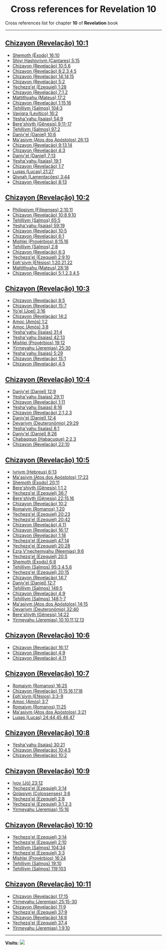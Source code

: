 <div align="center">

# Cross references for **Revelation 10**
</div>

Cross references list for chapter **10** of **Revelation** book

---

<h2 id="1"><a href="https://bible.ozzuu.com/pt_yah/Rev/10#1" target="_blank">Chizayon (Revelação) 10:1</a></h2>

- [Shemoth (Êxodo) 16:10](https://bible.ozzuu.com/pt_yah/Exo/16#10)
- [Shiyr Hashiyriym (Cantares) 5:15](https://bible.ozzuu.com/pt_yah/Sos/5#15)
- [Chizayon (Revelação) 10:5,6](https://bible.ozzuu.com/pt_yah/Rev/10#5)
- [Chizayon (Revelação) 8:2,3,4,5](https://bible.ozzuu.com/pt_yah/Rev/8#2)
- [Chizayon (Revelação) 14:14,15](https://bible.ozzuu.com/pt_yah/Rev/14#14)
- [Chizayon (Revelação) 5:2](https://bible.ozzuu.com/pt_yah/Rev/5#2)
- [Yechezq'el (Ezequiel) 1:28](https://bible.ozzuu.com/pt_yah/Eze/1#28)
- [Chizayon (Revelação) 7:1,2](https://bible.ozzuu.com/pt_yah/Rev/7#1)
- [Mattithyahu (Mateus) 17:2](https://bible.ozzuu.com/pt_yah/Mat/17#2)
- [Chizayon (Revelação) 1:15,16](https://bible.ozzuu.com/pt_yah/Rev/1#15)
- [Tehilliym (Salmos) 104:3](https://bible.ozzuu.com/pt_yah/Psa/104#3)
- [Vayiqra (Levítico) 16:2](https://bible.ozzuu.com/pt_yah/Lev/16#2)
- [Yesha'yahu (Isaías) 54:9](https://bible.ozzuu.com/pt_yah/Isa/54#9)
- [Bere'shiyth (Gênesis) 9:11-17](https://bible.ozzuu.com/pt_yah/Gen/9#11)
- [Tehilliym (Salmos) 97:2](https://bible.ozzuu.com/pt_yah/Psa/97#2)
- [Daniy'el (Daniel) 10:6](https://bible.ozzuu.com/pt_yah/Dan/10#6)
- [Ma'asiym (Atos dos Apóstolos) 26:13](https://bible.ozzuu.com/pt_yah/Act/26#13)
- [Chizayon (Revelação) 9:13,14](https://bible.ozzuu.com/pt_yah/Rev/9#13)
- [Chizayon (Revelação) 4:3](https://bible.ozzuu.com/pt_yah/Rev/4#3)
- [Daniy'el (Daniel) 7:13](https://bible.ozzuu.com/pt_yah/Dan/7#13)
- [Yesha'yahu (Isaías) 19:1](https://bible.ozzuu.com/pt_yah/Isa/19#1)
- [Chizayon (Revelação) 1:7](https://bible.ozzuu.com/pt_yah/Rev/1#7)
- [Luqas (Lucas) 21:27](https://bible.ozzuu.com/pt_yah/Luk/21#27)
- [Qiynah (Lamentações) 3:44](https://bible.ozzuu.com/pt_yah/Lam/3#44)
- [Chizayon (Revelação) 8:13](https://bible.ozzuu.com/pt_yah/Rev/8#13)
<h2 id="2"><a href="https://bible.ozzuu.com/pt_yah/Rev/10#2" target="_blank">Chizayon (Revelação) 10:2</a></h2>

- [Philippiym (Filipenses) 2:10,11](https://bible.ozzuu.com/pt_yah/Php/2#10)
- [Chizayon (Revelação) 10:8,9,10](https://bible.ozzuu.com/pt_yah/Rev/10#8)
- [Tehilliym (Salmos) 65:5](https://bible.ozzuu.com/pt_yah/Psa/65#5)
- [Yesha'yahu (Isaías) 59:19](https://bible.ozzuu.com/pt_yah/Isa/59#19)
- [Chizayon (Revelação) 10:5](https://bible.ozzuu.com/pt_yah/Rev/10#5)
- [Chizayon (Revelação) 6:1](https://bible.ozzuu.com/pt_yah/Rev/6#1)
- [Mishlei (Provérbios) 8:15,16](https://bible.ozzuu.com/pt_yah/Pro/8#15)
- [Tehilliym (Salmos) 2:8](https://bible.ozzuu.com/pt_yah/Psa/2#8)
- [Chizayon (Revelação) 6:3](https://bible.ozzuu.com/pt_yah/Rev/6#3)
- [Yechezq'el (Ezequiel) 2:9,10](https://bible.ozzuu.com/pt_yah/Eze/2#9)
- [Eph'siym (Efésios) 1:20,21,22](https://bible.ozzuu.com/pt_yah/Eph/1#20)
- [Mattithyahu (Mateus) 28:18](https://bible.ozzuu.com/pt_yah/Mat/28#18)
- [Chizayon (Revelação) 5:1,2,3,4,5](https://bible.ozzuu.com/pt_yah/Rev/5#1)
<h2 id="3"><a href="https://bible.ozzuu.com/pt_yah/Rev/10#3" target="_blank">Chizayon (Revelação) 10:3</a></h2>

- [Chizayon (Revelação) 8:5](https://bible.ozzuu.com/pt_yah/Rev/8#5)
- [Chizayon (Revelação) 15:7](https://bible.ozzuu.com/pt_yah/Rev/15#7)
- [Yo'el (Joel) 3:16](https://bible.ozzuu.com/pt_yah/Jl/3#16)
- [Chizayon (Revelação) 14:2](https://bible.ozzuu.com/pt_yah/Rev/14#2)
- [Amoc (Amós) 1:2](https://bible.ozzuu.com/pt_yah/Am/1#2)
- [Amoc (Amós) 3:8](https://bible.ozzuu.com/pt_yah/Am/3#8)
- [Yesha'yahu (Isaías) 31:4](https://bible.ozzuu.com/pt_yah/Isa/31#4)
- [Yesha'yahu (Isaías) 42:13](https://bible.ozzuu.com/pt_yah/Isa/42#13)
- [Mishlei (Provérbios) 19:12](https://bible.ozzuu.com/pt_yah/Pro/19#12)
- [Yirmeyahu (Jeremias) 25:30](https://bible.ozzuu.com/pt_yah/Jer/25#30)
- [Yesha'yahu (Isaías) 5:29](https://bible.ozzuu.com/pt_yah/Isa/5#29)
- [Chizayon (Revelação) 15:1](https://bible.ozzuu.com/pt_yah/Rev/15#1)
- [Chizayon (Revelação) 4:5](https://bible.ozzuu.com/pt_yah/Rev/4#5)
<h2 id="4"><a href="https://bible.ozzuu.com/pt_yah/Rev/10#4" target="_blank">Chizayon (Revelação) 10:4</a></h2>

- [Daniy'el (Daniel) 12:9](https://bible.ozzuu.com/pt_yah/Dan/12#9)
- [Yesha'yahu (Isaías) 29:11](https://bible.ozzuu.com/pt_yah/Isa/29#11)
- [Chizayon (Revelação) 1:11](https://bible.ozzuu.com/pt_yah/Rev/1#11)
- [Yesha'yahu (Isaías) 8:16](https://bible.ozzuu.com/pt_yah/Isa/8#16)
- [Chizayon (Revelação) 2:1,2,3](https://bible.ozzuu.com/pt_yah/Rev/2#1)
- [Daniy'el (Daniel) 12:4](https://bible.ozzuu.com/pt_yah/Dan/12#4)
- [Devariym (Deuteronômio) 29:29](https://bible.ozzuu.com/pt_yah/Deu/29#29)
- [Yesha'yahu (Isaías) 8:1](https://bible.ozzuu.com/pt_yah/Isa/8#1)
- [Daniy'el (Daniel) 8:26](https://bible.ozzuu.com/pt_yah/Dan/8#26)
- [Chabaqquq (Habacuque) 2:2,3](https://bible.ozzuu.com/pt_yah/Hc/2#2)
- [Chizayon (Revelação) 22:10](https://bible.ozzuu.com/pt_yah/Rev/22#10)
<h2 id="5"><a href="https://bible.ozzuu.com/pt_yah/Rev/10#5" target="_blank">Chizayon (Revelação) 10:5</a></h2>

- [Ivriym (Hebreus) 6:13](https://bible.ozzuu.com/pt_yah/Heb/6#13)
- [Ma'asiym (Atos dos Apóstolos) 17:23](https://bible.ozzuu.com/pt_yah/Act/17#23)
- [Shemoth (Êxodo) 20:11](https://bible.ozzuu.com/pt_yah/Exo/20#11)
- [Bere'shiyth (Gênesis) 1:1,2](https://bible.ozzuu.com/pt_yah/Gen/1#1)
- [Yechezq'el (Ezequiel) 36:7](https://bible.ozzuu.com/pt_yah/Eze/36#7)
- [Bere'shiyth (Gênesis) 22:15,16](https://bible.ozzuu.com/pt_yah/Gen/22#15)
- [Chizayon (Revelação) 10:2](https://bible.ozzuu.com/pt_yah/Rev/10#2)
- [Romaiym (Romanos) 1:20](https://bible.ozzuu.com/pt_yah/Rom/1#20)
- [Yechezq'el (Ezequiel) 20:23](https://bible.ozzuu.com/pt_yah/Eze/20#23)
- [Yechezq'el (Ezequiel) 20:42](https://bible.ozzuu.com/pt_yah/Eze/20#42)
- [Chizayon (Revelação) 4:11](https://bible.ozzuu.com/pt_yah/Rev/4#11)
- [Chizayon (Revelação) 16:17](https://bible.ozzuu.com/pt_yah/Rev/16#17)
- [Chizayon (Revelação) 1:18](https://bible.ozzuu.com/pt_yah/Rev/1#18)
- [Yechezq'el (Ezequiel) 47:14](https://bible.ozzuu.com/pt_yah/Eze/47#14)
- [Yechezq'el (Ezequiel) 20:28](https://bible.ozzuu.com/pt_yah/Eze/20#28)
- [Ezra V'nechemyahu (Neemias) 9:6](https://bible.ozzuu.com/pt_yah/Neh/9#6)
- [Yechezq'el (Ezequiel) 20:5](https://bible.ozzuu.com/pt_yah/Eze/20#5)
- [Shemoth (Êxodo) 6:8](https://bible.ozzuu.com/pt_yah/Exo/6#8)
- [Tehilliym (Salmos) 95:3,4,5,6](https://bible.ozzuu.com/pt_yah/Psa/95#3)
- [Yechezq'el (Ezequiel) 20:15](https://bible.ozzuu.com/pt_yah/Eze/20#15)
- [Chizayon (Revelação) 14:7](https://bible.ozzuu.com/pt_yah/Rev/14#7)
- [Daniy'el (Daniel) 12:7](https://bible.ozzuu.com/pt_yah/Dan/12#7)
- [Tehilliym (Salmos) 146:5](https://bible.ozzuu.com/pt_yah/Psa/146#5)
- [Chizayon (Revelação) 4:9](https://bible.ozzuu.com/pt_yah/Rev/4#9)
- [Tehilliym (Salmos) 148:1-7](https://bible.ozzuu.com/pt_yah/Psa/148#1)
- [Ma'asiym (Atos dos Apóstolos) 14:15](https://bible.ozzuu.com/pt_yah/Act/14#15)
- [Devariym (Deuteronômio) 32:40](https://bible.ozzuu.com/pt_yah/Deu/32#40)
- [Bere'shiyth (Gênesis) 14:22](https://bible.ozzuu.com/pt_yah/Gen/14#22)
- [Yirmeyahu (Jeremias) 10:10,11,12,13](https://bible.ozzuu.com/pt_yah/Jer/10#10)
<h2 id="6"><a href="https://bible.ozzuu.com/pt_yah/Rev/10#6" target="_blank">Chizayon (Revelação) 10:6</a></h2>

- [Chizayon (Revelação) 16:17](https://bible.ozzuu.com/pt_yah/Rev/16#17)
- [Chizayon (Revelação) 4:9](https://bible.ozzuu.com/pt_yah/Rev/4#9)
- [Chizayon (Revelação) 4:11](https://bible.ozzuu.com/pt_yah/Rev/4#11)
<h2 id="7"><a href="https://bible.ozzuu.com/pt_yah/Rev/10#7" target="_blank">Chizayon (Revelação) 10:7</a></h2>

- [Romaiym (Romanos) 16:25](https://bible.ozzuu.com/pt_yah/Rom/16#25)
- [Chizayon (Revelação) 11:15,16,17,18](https://bible.ozzuu.com/pt_yah/Rev/11#15)
- [Eph'siym (Efésios) 3:3-9](https://bible.ozzuu.com/pt_yah/Eph/3#3)
- [Amoc (Amós) 3:7](https://bible.ozzuu.com/pt_yah/Am/3#7)
- [Romaiym (Romanos) 11:25](https://bible.ozzuu.com/pt_yah/Rom/11#25)
- [Ma'asiym (Atos dos Apóstolos) 3:21](https://bible.ozzuu.com/pt_yah/Act/3#21)
- [Luqas (Lucas) 24:44,45,46,47](https://bible.ozzuu.com/pt_yah/Luk/24#44)
<h2 id="8"><a href="https://bible.ozzuu.com/pt_yah/Rev/10#8" target="_blank">Chizayon (Revelação) 10:8</a></h2>

- [Yesha'yahu (Isaías) 30:21](https://bible.ozzuu.com/pt_yah/Isa/30#21)
- [Chizayon (Revelação) 10:4,5](https://bible.ozzuu.com/pt_yah/Rev/10#4)
- [Chizayon (Revelação) 10:2](https://bible.ozzuu.com/pt_yah/Rev/10#2)
<h2 id="9"><a href="https://bible.ozzuu.com/pt_yah/Rev/10#9" target="_blank">Chizayon (Revelação) 10:9</a></h2>

- [Iyov (Jó) 23:12](https://bible.ozzuu.com/pt_yah/Job/23#12)
- [Yechezq'el (Ezequiel) 3:14](https://bible.ozzuu.com/pt_yah/Eze/3#14)
- [Qolasiym (Colossenses) 3:6](https://bible.ozzuu.com/pt_yah/Col/3#6)
- [Yechezq'el (Ezequiel) 2:8](https://bible.ozzuu.com/pt_yah/Eze/2#8)
- [Yechezq'el (Ezequiel) 3:1,2,3](https://bible.ozzuu.com/pt_yah/Eze/3#1)
- [Yirmeyahu (Jeremias) 15:16](https://bible.ozzuu.com/pt_yah/Jer/15#16)
<h2 id="10"><a href="https://bible.ozzuu.com/pt_yah/Rev/10#10" target="_blank">Chizayon (Revelação) 10:10</a></h2>

- [Yechezq'el (Ezequiel) 3:14](https://bible.ozzuu.com/pt_yah/Eze/3#14)
- [Yechezq'el (Ezequiel) 2:10](https://bible.ozzuu.com/pt_yah/Eze/2#10)
- [Tehilliym (Salmos) 104:34](https://bible.ozzuu.com/pt_yah/Psa/104#34)
- [Yechezq'el (Ezequiel) 3:3](https://bible.ozzuu.com/pt_yah/Eze/3#3)
- [Mishlei (Provérbios) 16:24](https://bible.ozzuu.com/pt_yah/Pro/16#24)
- [Tehilliym (Salmos) 19:10](https://bible.ozzuu.com/pt_yah/Psa/19#10)
- [Tehilliym (Salmos) 119:103](https://bible.ozzuu.com/pt_yah/Psa/119#103)
<h2 id="11"><a href="https://bible.ozzuu.com/pt_yah/Rev/10#11" target="_blank">Chizayon (Revelação) 10:11</a></h2>

- [Chizayon (Revelação) 17:15](https://bible.ozzuu.com/pt_yah/Rev/17#15)
- [Yirmeyahu (Jeremias) 25:15-30](https://bible.ozzuu.com/pt_yah/Jer/25#15)
- [Chizayon (Revelação) 11:9](https://bible.ozzuu.com/pt_yah/Rev/11#9)
- [Yechezq'el (Ezequiel) 37:9](https://bible.ozzuu.com/pt_yah/Eze/37#9)
- [Chizayon (Revelação) 14:6](https://bible.ozzuu.com/pt_yah/Rev/14#6)
- [Yechezq'el (Ezequiel) 37:4](https://bible.ozzuu.com/pt_yah/Eze/37#4)
- [Yirmeyahu (Jeremias) 1:9,10](https://bible.ozzuu.com/pt_yah/Jer/1#9)


---

**Visits:**
![](https://profile-counter.glitch.me/visitCounter_crossrefs88/count.svg)
